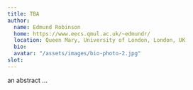 ```yaml
---
title: TBA 
author: 
  name: Edmund Robinson
  home: https://www.eecs.qmul.ac.uk/~edmundr/
  location: Queen Mary, University of London, London, UK
  bio: 
  avatar: "/assets/images/bio-photo-2.jpg"
slot: 
---
```


an abstract ... 


